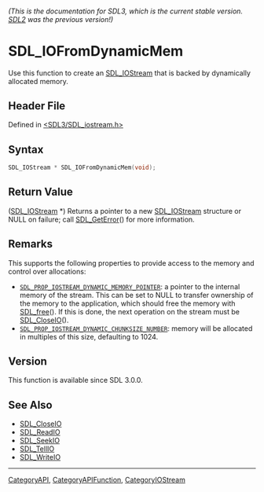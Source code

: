 ###### (This is the documentation for SDL3, which is the current stable version. [SDL2](https://wiki.libsdl.org/SDL2/) was the previous version!)
# SDL_IOFromDynamicMem

Use this function to create an [SDL_IOStream](SDL_IOStream) that is backed by dynamically allocated memory.

## Header File

Defined in [<SDL3/SDL_iostream.h>](https://github.com/libsdl-org/SDL/blob/main/include/SDL3/SDL_iostream.h)

## Syntax

```c
SDL_IOStream * SDL_IOFromDynamicMem(void);
```

## Return Value

([SDL_IOStream](SDL_IOStream) *) Returns a pointer to a new
[SDL_IOStream](SDL_IOStream) structure or NULL on failure; call
[SDL_GetError](SDL_GetError)() for more information.

## Remarks

This supports the following properties to provide access to the memory and
control over allocations:

- [`SDL_PROP_IOSTREAM_DYNAMIC_MEMORY_POINTER`](SDL_PROP_IOSTREAM_DYNAMIC_MEMORY_POINTER):
  a pointer to the internal memory of the stream. This can be set to NULL
  to transfer ownership of the memory to the application, which should free
  the memory with [SDL_free](SDL_free)(). If this is done, the next
  operation on the stream must be [SDL_CloseIO](SDL_CloseIO)().
- [`SDL_PROP_IOSTREAM_DYNAMIC_CHUNKSIZE_NUMBER`](SDL_PROP_IOSTREAM_DYNAMIC_CHUNKSIZE_NUMBER):
  memory will be allocated in multiples of this size, defaulting to 1024.

## Version

This function is available since SDL 3.0.0.

## See Also

- [SDL_CloseIO](SDL_CloseIO)
- [SDL_ReadIO](SDL_ReadIO)
- [SDL_SeekIO](SDL_SeekIO)
- [SDL_TellIO](SDL_TellIO)
- [SDL_WriteIO](SDL_WriteIO)

----
[CategoryAPI](CategoryAPI), [CategoryAPIFunction](CategoryAPIFunction), [CategoryIOStream](CategoryIOStream)

